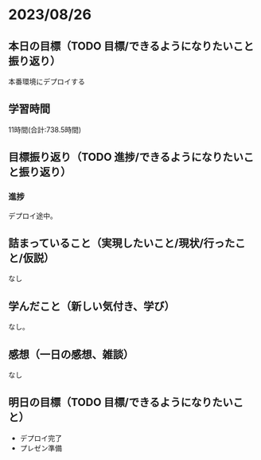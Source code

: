# 2023/08/26
## 本日の目標（TODO 目標/できるようになりたいこと振り返り）
本番環境にデプロイする
## 学習時間
11時間(合計:738.5時間)
## 目標振り返り（TODO 進捗/できるようになりたいこと振り返り）
### 進捗
デプロイ途中｡
## 詰まっていること（実現したいこと/現状/行ったこと/仮説）
なし
## 学んだこと（新しい気付き、学び）
なし｡
## 感想（一日の感想、雑談）
なし
## 明日の目標（TODO 目標/できるようになりたいこと）
- デプロイ完了
- プレゼン準備
